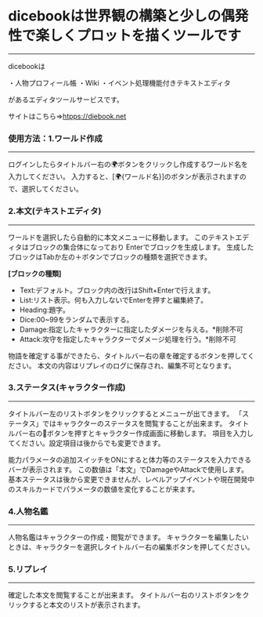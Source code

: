 # dicebookは世界観の構築と少しの偶発性で楽しくプロットを描くツールです
---

dicebookは

・人物プロフィール帳
・Wiki
・イベント処理機能付きテキストエディタ

があるエディタツールサービスです。

サイトはこちら⇒<htpps://diebook.net>



### 使用方法：1.ワールド作成
---
ログインしたらタイトルバー右の🌍ボタンをクリックし作成するワールド名を入力してください。
入力すると、[🌍{ワールド名}]のボタンが表示されますので、選択してください。

### 2.本文(テキストエディタ)
---
ワールドを選択したら自動的に本文メニューに移動します。
このテキストエディタはブロックの集合体になっており
Enterでブロックを生成します。
生成したブロックはTabか左の＋ボタンでブロックの種類を選択できます。

**[ブロックの種類]**
* Text:デフォルト。ブロック内の改行はShift+Enterで行えます。
* List:リスト表示。何も入力しないでEnterを押すと編集終了。
* Heading:題字。
* Dice:00~99をランダムで表示する。
* Damage:指定したキャラクターに指定したダメージを与える。*削除不可
* Attack:攻守を指定したキャラクターでダメージ処理を行う。*削除不可

物語を確定する事ができたら、タイトルバー右の章を確定するボタンを押してください。
本文の内容はリプレイのログに保存され、編集不可となります。

### 3.ステータス(キャラクター作成)
---
タイトルバー左のリストボタンをクリックするとメニューが出てきます。
「ステータス」ではキャラクターのステータスを閲覧することが出来ます。
タイトルバー右の👤ボタンを押すとキャラクター作成画面に移動します。
項目を入力してください。設定項目は後からでも変更できます。

能力パラメータの追加スイッチをONにすると体力等のステータスを入力できるバーが表示されます。
この数値は「本文」でDamageやAttackで使用します。
基本ステータスは後から変更できませんが、レベルアップイベントや現在開発中のスキルカードでパラメータの数値を変化することが来ます。

### 4.人物名鑑
---
人物名鑑はキャラクターの作成・閲覧ができます。
キャラクターを編集したいときは、キャラクターを選択しタイトルバー右の編集ボタンを押してください。

### 5.リプレイ
---
確定した本文を閲覧することが出来ます。
タイトルバー右のリストボタンをクリックすると本文のリストが表示されます。


